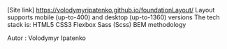 [Site link] https://volodymyripatenko.github.io/foundationLayout/
Layout supports mobile (up-to-400) and desktop (up-to-1360) versions
The tech stack is:
HTML5
CSS3
Flexbox
Sass (Scss)
BEM methodology

Autor :
Volodymyr Ipatenko
